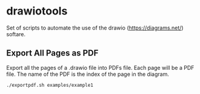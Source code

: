 # drawiotools

Set of scripts to automate the use of the drawio (https://diagrams.net/) softare.

## Export All Pages as PDF

Export all the pages of a .drawio file into PDFs file. Each page will be a PDF file. The name of the PDF is the index of the page in the diagram.

```console
./exportpdf.sh examples/example1
```